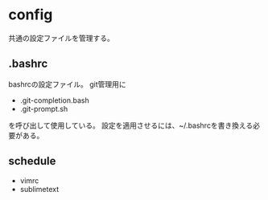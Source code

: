# config

共通の設定ファイルを管理する。

## .bashrc

bashrcの設定ファイル。
git管理用に

- .git-completion.bash
- .git-prompt.sh

を呼び出して使用している。
設定を適用させるには、~/.bashrcを書き換える必要がある。

## schedule
- vimrc
- sublimetext
